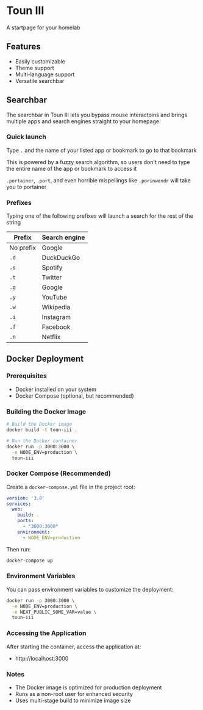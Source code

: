 # Toun III
A startpage for your homelab

## Features
- Easily customizable
- Theme support
- Multi-language support
- Versatile searchbar

## Searchbar
The searchbar in Toun III lets you bypass mouse interactoins and brings multiple apps and search engines straight to your homepage.

### Quick launch
Type `.` and the name of your listed app or bookmark to go to that bookmark

This is powered by a fuzzy search algorithm, so users don't need to type the entire name of the app or bookmark to access it

`.portainer`, `.port`, and even horrible mispellings like `.porinwendr` will take you to portainer

### Prefixes
Typing one of the following prefixes will launch a search for the rest of the string

| Prefix | Search engine |
| --- | --- |
| No prefix | Google |
| `.d` | DuckDuckGo |
| `.s` | Spotify |
| `.t` | Twitter |
| `.g` | Google |
| `.y` | YouTube |
| `.w` | Wikipedia |
| `.i` | Instagram |
| `.f` | Facebook |
| `.n` | Netflix |

## Docker Deployment

### Prerequisites
- Docker installed on your system
- Docker Compose (optional, but recommended)

### Building the Docker Image

```bash
# Build the Docker image
docker build -t toun-iii .

# Run the Docker container
docker run -p 3000:3000 \
  -e NODE_ENV=production \
  toun-iii
```

### Docker Compose (Recommended)

Create a `docker-compose.yml` file in the project root:

```yaml
version: '3.8'
services:
  web:
    build: .
    ports:
      - "3000:3000"
    environment:
      - NODE_ENV=production
```

Then run:

```bash
docker-compose up
```

### Environment Variables

You can pass environment variables to customize the deployment:

```bash
docker run -p 3000:3000 \
  -e NODE_ENV=production \
  -e NEXT_PUBLIC_SOME_VAR=value \
  toun-iii
```

### Accessing the Application

After starting the container, access the application at:
- http://localhost:3000

### Notes
- The Docker image is optimized for production deployment
- Runs as a non-root user for enhanced security
- Uses multi-stage build to minimize image size
